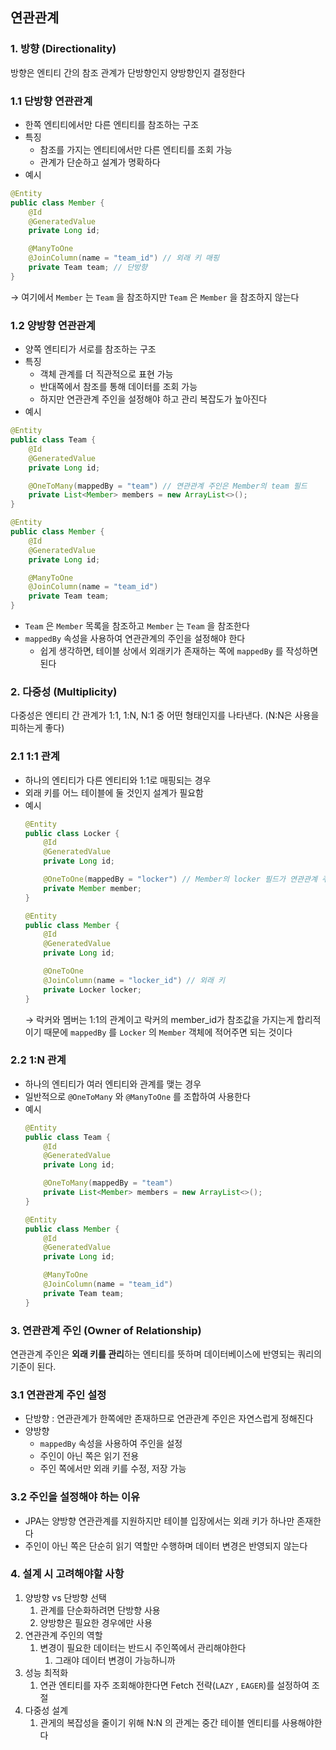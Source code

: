 ## 연관관계

### 1. 방향 (Directionality)

방향은 엔티티 간의 참조 관계가 단방향인지 양방향인지 결정한다

### 1.1 단방향 연관관계

- 한쪽 엔티티에서만 다른 엔티티를 참조하는 구조
- 특징
  - 참조를 가지는 엔티티에서만 다른 엔티티를 조회 가능
  - 관계가 단순하고 설계가 명확하다
- 예시

```java
@Entity
public class Member {
    @Id
    @GeneratedValue
    private Long id;

    @ManyToOne
    @JoinColumn(name = "team_id") // 외래 키 매핑
    private Team team; // 단방향
}
```

→ 여기에서 `Member` 는 `Team` 을 참조하지만 `Team` 은 `Member` 을 참조하지 않는다

### 1.2 양방향 연관관계

- 양쪽 엔티티가 서로를 참조하는 구조
- 특징
  - 객체 관계를 더 직관적으로 표현 가능
  - 반대쪽에서 참조를 통해 데이터를 조회 가능
  - 하지만 연관관계 주인을 설정해야 하고 관리 복잡도가 높아진다
- 예시

```java
@Entity
public class Team {
    @Id
    @GeneratedValue
    private Long id;

    @OneToMany(mappedBy = "team") // 연관관계 주인은 Member의 team 필드
    private List<Member> members = new ArrayList<>();
}

@Entity
public class Member {
    @Id
    @GeneratedValue
    private Long id;

    @ManyToOne
    @JoinColumn(name = "team_id")
    private Team team;
}
```

- `Team` 은 `Member` 목록을 참조하고 `Member` 는 `Team` 을 참조한다
- `mappedBy` 속성을 사용하여 연관관계의 주인을 설정해야 한다
  - 쉽게 생각하면, 테이블 상에서 외래키가 존재하는 쪽에 `mappedBy` 를 작성하면 된다

### 2. 다중성 (Multiplicity)

다중성은 엔티티 간 관계가 1:1, 1:N, N:1 중 어떤 형태인지를 나타낸다. (N:N은 사용을 피하는게 좋다)

### 2.1 1:1 관계

- 하나의 엔티티가 다른 엔티티와 1:1로 매핑되는 경우
- 외래 키를 어느 테이블에 둘 것인지 설계가 필요함
- 예시
  ```java
  @Entity
  public class Locker {
      @Id
      @GeneratedValue
      private Long id;

      @OneToOne(mappedBy = "locker") // Member의 locker 필드가 연관관계 주인
      private Member member;
  }

  @Entity
  public class Member {
      @Id
      @GeneratedValue
      private Long id;

      @OneToOne
      @JoinColumn(name = "locker_id") // 외래 키
      private Locker locker;
  }
  ```
  → 락커와 멤버는 1:1의 관계이고 락커의 member_id가 참조값을 가지는게 합리적이기 때문에 `mappedBy` 를 `Locker` 의 `Member` 객체에 적어주면 되는 것이다

### 2.2 1:N 관계

- 하나의 엔티티가 여러 엔티티와 관계를 맺는 경우
- 일반적으로 `@OneToMany` 와 `@ManyToOne` 를 조합하여 사용한다
- 예시
  ```java
  @Entity
  public class Team {
      @Id
      @GeneratedValue
      private Long id;

      @OneToMany(mappedBy = "team")
      private List<Member> members = new ArrayList<>();
  }

  @Entity
  public class Member {
      @Id
      @GeneratedValue
      private Long id;

      @ManyToOne
      @JoinColumn(name = "team_id")
      private Team team;
  }
  ```

### 3. 연관관계 주인 (Owner of Relationship)

연관관계 주인은 **외래 키를 관리**하는 엔티티를 뜻하며 데이터베이스에 반영되는 쿼리의 기준이 된다.

### 3.1 연관관계 주인 설정

- 단방향 : 연관관계가 한쪽에만 존재하므로 연관관계 주인은 자연스럽게 정해진다
- 양방향
  - `mappedBy` 속성을 사용하여 주인을 설정
  - 주인이 아닌 쪽은 읽기 전용
  - 주인 쪽에서만 외래 키를 수정, 저장 가능

### 3.2 주인을 설정해야 하는 이유

- JPA는 양방향 연관관계를 지원하지만 테이블 입장에서는 외래 키가 하나만 존재한다
- 주인이 아닌 쪽은 단순히 읽기 역할만 수행하며 데이터 변경은 반영되지 않는다

### 4. 설계 시 고려해야할 사항

1. 양방향 vs 단방향 선택
   1. 관계를 단순화하려면 단방향 사용
   2. 양방향은 필요한 경우에만 사용
2. 연관관계 주인의 역할
   1. 변경이 필요한 데이터는 반드시 주인쪽에서 관리해야한다
      1. 그래야 데이터 변경이 가능하니까
3. 성능 최적화
   1. 연관 엔티티를 자주 조회해야한다면 Fetch 전략(`LAZY` , `EAGER`)를 설정하여 조절
4. 다중성 설계
   1. 관게의 복잡성을 줄이기 위해 N:N 의 관계는 중간 테이블 엔티티를 사용해야한다
